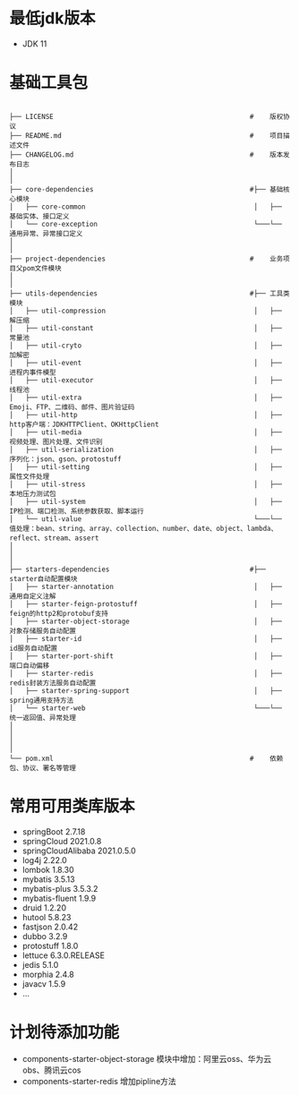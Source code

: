 # 最低jdk版本

* JDK 11

# 基础工具包

```

├── LICENSE                                                 #    版权协议
├── README.md                                               #    项目描述文件
├── CHANGELOG.md                                            #    版本发布日志
│
│
├── core-dependencies                                       #├── 基础核心模块
│   ├── core-common                                          │   ├── 基础实体、接口定义
│   └── core-exception                                       └───└── 通用异常、异常接口定义
│
│
├── project-dependencies                                    #    业务项目父pom文件模块
│
│
├── utils-dependencies                                      #├── 工具类模块
│   ├── util-compression                                     │   ├── 解压缩
│   ├── util-constant                                        │   ├── 常量池                      
│   ├── util-cryto                                           │   ├── 加解密
│   ├── util-event                                           │   ├── 进程内事件模型
│   ├── util-executor                                        │   ├── 线程池
│   ├── util-extra                                           │   ├── Emoji、FTP、二维码、邮件、图片验证码
│   ├── util-http                                            │   ├── http客户端：JDKHTTPClient、OKHttpClient
│   ├── util-media                                           │   ├── 视频处理、图片处理、文件识别
│   ├── util-serialization                                   │   ├── 序列化：json、gson、protostuff
│   ├── util-setting                                         │   ├── 属性文件处理
│   ├── util-stress                                          │   ├── 本地压力测试包
│   ├── util-system                                          │   ├── IP检测、端口检测、系统参数获取、脚本运行
│   └── util-value                                           └───└── 值处理：bean、string、array、collection、number、date、object、lambda、reflect、stream、assert
│
│
│
├── starters-dependencies                                   #├── starter自动配置模块
│   ├── starter-annotation                                   │   ├── 通用自定义注解
│   ├── starter-feign-protostuff                             │   ├── feign的http2和protobuf支持
│   ├── starter-object-storage                               │   ├── 对象存储服务自动配置
│   ├── starter-id                                           │   ├── id服务自动配置
│   ├── starter-port-shift                                   │   ├── 端口自动偏移
│   ├── starter-redis                                        │   ├── redis封装方法服务自动配置
│   ├── starter-spring-support                               │   ├── spring通用支持方法
│   └── starter-web                                          └───└── 统一返回值、异常处理
│
│
│
│
└── pom.xml                                                 #    依赖包、协议、署名等管理

```

# 常用可用类库版本

* springBoot 2.7.18
* springCloud 2021.0.8
* springCloudAlibaba 2021.0.5.0
* log4j 2.22.0
* lombok 1.8.30
* mybatis 3.5.13
* mybatis-plus 3.5.3.2
* mybatis-fluent 1.9.9
* druid 1.2.20
* hutool 5.8.23
* fastjson 2.0.42
* dubbo 3.2.9
* protostuff 1.8.0
* lettuce 6.3.0.RELEASE
* jedis 5.1.0
* morphia 2.4.8
* javacv 1.5.9
* ...

# 计划待添加功能

* components-starter-object-storage 模块中增加：阿里云oss、华为云obs、腾讯云cos
* components-starter-redis 增加pipline方法